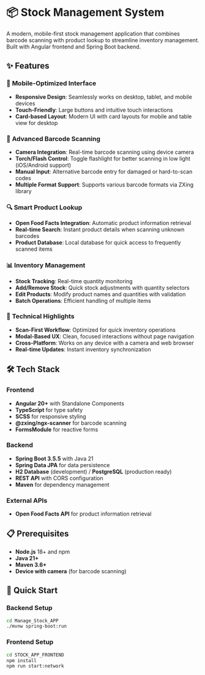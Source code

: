 # 📦 Stock Management System

A modern, mobile-first stock management application that combines barcode scanning with product lookup to streamline inventory management. Built with Angular frontend and Spring Boot backend.

## ✨ Features

### 📱 **Mobile-Optimized Interface**
- **Responsive Design**: Seamlessly works on desktop, tablet, and mobile devices
- **Touch-Friendly**: Large buttons and intuitive touch interactions
- **Card-based Layout**: Modern UI with card layouts for mobile and table view for desktop

### 📸 **Advanced Barcode Scanning**
- **Camera Integration**: Real-time barcode scanning using device camera
- **Torch/Flash Control**: Toggle flashlight for better scanning in low light (iOS/Android support)
- **Manual Input**: Alternative barcode entry for damaged or hard-to-scan codes
- **Multiple Format Support**: Supports various barcode formats via ZXing library

### 🔍 **Smart Product Lookup**
- **Open Food Facts Integration**: Automatic product information retrieval
- **Real-time Search**: Instant product details when scanning unknown barcodes
- **Product Database**: Local database for quick access to frequently scanned items

### 📊 **Inventory Management**
- **Stock Tracking**: Real-time quantity monitoring
- **Add/Remove Stock**: Quick stock adjustments with quantity selectors
- **Edit Products**: Modify product names and quantities with validation
- **Batch Operations**: Efficient handling of multiple items

### 🚀 **Technical Highlights**
- **Scan-First Workflow**: Optimized for quick inventory operations
- **Modal-Based UX**: Clean, focused interactions without page navigation
- **Cross-Platform**: Works on any device with a camera and web browser
- **Real-time Updates**: Instant inventory synchronization

## 🛠️ Tech Stack

### Frontend
- **Angular 20+** with Standalone Components
- **TypeScript** for type safety
- **SCSS** for responsive styling
- **@zxing/ngx-scanner** for barcode scanning
- **FormsModule** for reactive forms

### Backend
- **Spring Boot 3.5.5** with Java 21
- **Spring Data JPA** for data persistence
- **H2 Database** (development) / **PostgreSQL** (production ready)
- **REST API** with CORS configuration
- **Maven** for dependency management

### External APIs
- **Open Food Facts API** for product information retrieval

## 📋 Prerequisites

- **Node.js** 18+ and npm
- **Java 21+**
- **Maven 3.6+**
- **Device with camera** (for barcode scanning)

## 🚀 Quick Start

### Backend Setup
```bash
cd Manage_Stock_APP
./mvnw spring-boot:run
```
### Frontend Setup
```bash
cd STOCK_APP_FRONTEND
npm install
npm run start:network
```